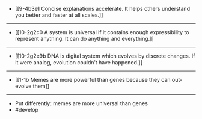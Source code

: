 - [[9-4b3e1 Concise explanations accelerate. It helps others understand you better and faster at all scales.]]
---
- [[10-2g2c0 A system is universal if it contains enough expressibility to represent anything. It can do anything and everything.]]
---
- [[10-2g2e9b DNA is digital system which evolves by discrete changes. If it were analog, evolution couldn’t have happened.]]
---
- [[1-1b Memes are more powerful than genes because they can out-evolve them]]
---
- Put differently: memes are more universal than genes
- #develop
